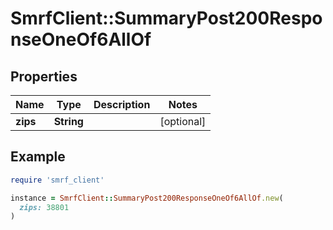 # SmrfClient::SummaryPost200ResponseOneOf6AllOf

## Properties

| Name | Type | Description | Notes |
| ---- | ---- | ----------- | ----- |
| **zips** | **String** |  | [optional] |

## Example

```ruby
require 'smrf_client'

instance = SmrfClient::SummaryPost200ResponseOneOf6AllOf.new(
  zips: 38801
)
```

